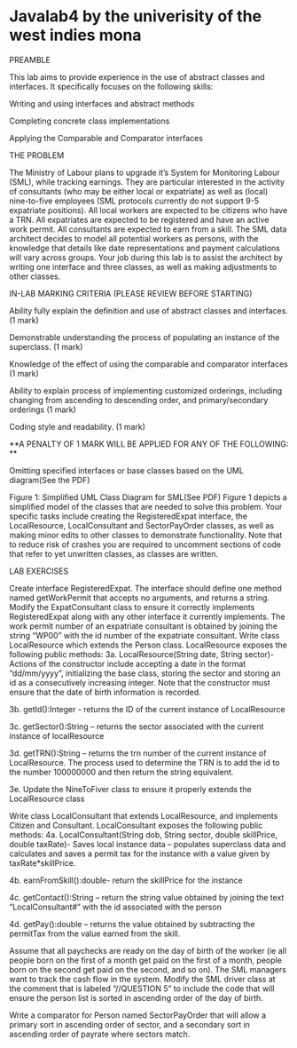 # Javalab4 by the univerisity of the west indies mona

PREAMBLE

This lab aims to provide experience in the use of abstract classes and interfaces. It specifically focuses on the following skills:

Writing and using interfaces and abstract methods

Completing concrete class implementations

Applying the Comparable and Comparator interfaces

THE PROBLEM

The Ministry of Labour plans to upgrade it’s System for Monitoring Labour (SML), while tracking earnings. They are particular interested in the activity of consultants (who may be either local or expatriate) as well as (local) nine-to-five employees (SML protocols currently do not support 9-5 expatriate positions). All local workers are expected to be citizens who have a TRN. All expatriates are expected to be registered and have an active work permit. All consultants are expected to earn from a skill. The SML data architect decides to model all potential workers as persons, with the knowledge that details like date representations and payment calculations will vary across groups. Your job during this lab is to assist the architect by writing one interface and three classes, as well as making adjustments to other classes.

IN-LAB MARKING CRITERIA (PLEASE REVIEW BEFORE STARTING)

Ability fully explain the definition and use of abstract classes and interfaces.(1 mark)

Demonstrable understanding the process of populating an instance of the superclass. (1 mark)

Knowledge of the effect of using the comparable and comparator interfaces (1 mark)

Ability to explain process of implementing customized orderings, including changing from ascending to descending order, and primary/secondary orderings (1 mark)

Coding style and readability. (1 mark)

**A PENALTY OF 1 MARK WILL BE APPLIED FOR ANY OF THE FOLLOWING: **

Omitting specified interfaces or base classes based on the UML diagram(See the PDF)

Figure 1: Simplified UML Class Diagram for SML(See PDF) Figure 1 depicts a simplified model of the classes that are needed to solve this problem. Your specific tasks include creating the RegisteredExpat interface, the LocalResource, LocalConsultant and SectorPayOrder classes, as well as making minor edits to other classes to demonstrate functionality. Note that to reduce risk of crashes you are required to uncomment sections of code that refer to yet unwritten classes, as classes are written.

LAB EXERCISES

Create interface RegisteredExpat. The interface should define one method named getWorkPermit that accepts no arguments, and returns a string.
Modify the ExpatConsultant class to ensure it correctly implements RegisteredExpat along with any other interface it currently implements. The work permit number of an expatriate consultant is obtained by joining the string “WP00” with the id number of the expatriate consultant.
Write class LocalResource which extends the Person class. LocalResource exposes the following public methods:
3a. LocalResource(String date, String sector)- Actions of the constructor include accepting a date in the format “dd/mm/yyyy”, initializing the base class, storing the sector and storing an id as a consecutively increasing integer. Note that the constructor must ensure that the date of birth information is recorded.

3b. getId():Integer - returns the ID of the current instance of LocalResource

3c. getSector():String – returns the sector associated with the current instance of localResource

3d. getTRN():String – returns the trn number of the current instance of LocalResource. The process used to determine the TRN is to add the id to the number 100000000 and then return the string equivalent.

3e. Update the NineToFiver class to ensure it properly extends the LocalResource class

Write class LocalConsultant that extends LocalResource, and implements Citizen and Consultant. LocalConsultant exposes the following public methods:
4a. LocalConsultant(String dob, String sector, double skillPrice, double taxRate)- Saves local instance data – populates superclass data and calculates and saves a permit tax for the instance with a value given by taxRate*skillPrice.

4b. earnFromSkill():double- return the skillPrice for the instance

4c. getContact():String – return the string value obtained by joining the text “LocalConsultant#” with the id associated with the person

4d. getPay():double – returns the value obtained by subtracting the permitTax from the value earned from the skill.

Assume that all paychecks are ready on the day of birth of the worker (ie all people born on the first of a month get paid on the first of a month, people born on the second get paid on the second, and so on). The SML managers want to track the cash flow in the system. Modify the SML driver class at the comment that is labeled “//QUESTION 5” to include the code that will ensure the person list is sorted in ascending order of the day of birth.

Write a comparator for Person named SectorPayOrder that will allow a primary sort in ascending order of sector, and a secondary sort in ascending order of payrate where sectors match.